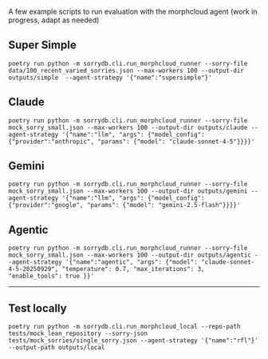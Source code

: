 A few example scripts to run evaluation with the morphcloud agent 
(work in progress, adapt as needed)

## Super Simple
```
poetry run python -m sorrydb.cli.run_morphcloud_runner --sorry-file data/100_recent_varied_sorries.json --max-workers 100 --output-dir outputs/simple  --agent-strategy '{"name":"supersimple"}'
```


## Claude
```
poetry run python -m sorrydb.cli.run_morphcloud_runner --sorry-file mock_sorry_small.json --max-workers 100 --output-dir outputs/claude --agent-strategy '{"name":"llm", "args": {"model_config":{"provider":"anthropic", "params": {"model": "claude-sonnet-4-5"}}}}'
```


## Gemini 
```
poetry run python -m sorrydb.cli.run_morphcloud_runner --sorry-file mock_sorry_small.json --max-workers 100 --output-dir outputs/gemini --agent-strategy '{"name":"llm", "args": {"model_config":{"provider":"google", "params": {"model": "gemini-2.5-flash"}}}}'
```


## Agentic
``` 
poetry run python -m sorrydb.cli.run_morphcloud_runner --sorry-file mock_sorry_small.json --max-workers 100 --output-dir outputs/agentic --agent-strategy '{"name":"agentic", "args": {"model": "claude-sonnet-4-5-20250929", "temperature": 0.7, "max_iterations": 3, "enable_tools": true }}'
```

-----

## Test locally
```
poetry run python -m sorrydb.cli.run_morphcloud_local --repo-path tests/mock_lean_repository --sorry-json tests/mock_sorries/single_sorry.json --agent-strategy '{"name":"rfl"}' --output-path outputs/local
```